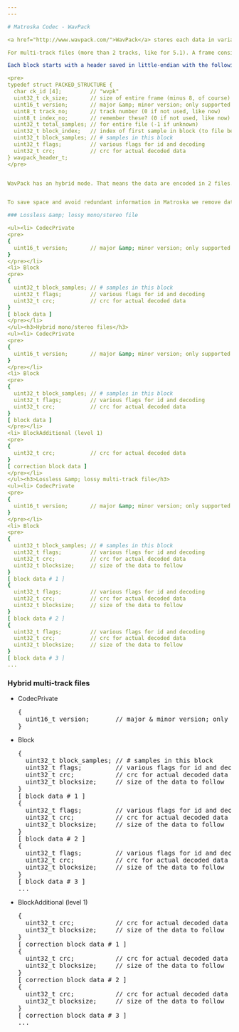 ```yaml
---
---

# Matroska Codec - WavPack

<a href="http://www.wavpack.com/">WavPack</a> stores each data in variable length frames. That means each frame can have a different number of samples.

For multi-track files (more than 2 tracks, like for 5.1). A frame consists of many blocks. The first one having the flag `WV_INITIAL_BLOCK` and the last one `WV_FINAL_BLOCK`. For a mono or stereo files, both flags are set in each block.

Each block starts with a header saved in little-endian with the following format :

<pre>
typedef struct PACKED_STRUCTURE {
  char ck_id [4];         // "wvpk"
  uint32_t ck_size;       // size of entire frame (minus 8, of course)
  uint16_t version;       // major &amp; minor version; only supported major version is 4; minor varies with the features used
  uint8_t track_no;       // track number (0 if not used, like now)
  uint8_t index_no;       // remember these? (0 if not used, like now)
  uint32_t total_samples; // for entire file (-1 if unknown)
  uint32_t block_index;   // index of first sample in block (to file begin)
  uint32_t block_samples; // # samples in this block
  uint32_t flags;         // various flags for id and decoding
  uint32_t crc;           // crc for actual decoded data
} wavpack_header_t;
</pre>


WavPack has an hybrid mode. That means the data are encoded in 2 files. The first one has a lossy part and the second file has the correction file that olds the missing data to reconstruct the original file losslessly. Each block in the correction file corresponds to a block in the lossy file with the same number of samples, that's also true for a multi-track file. That means if a frame is made of 4 blocks, the correction file will have 4 blocks in the corresponding frame. The header of the correction block is exactly the same as in the lossy block, except for the crc. In Matroska we store the correction part as an additional data available to the Block (see <a href="../index.html#BlockAdditions">BlockAdditions</a>)


To save space and avoid redundant information in Matroska we remove data from the header when saved in Matroska. All the data are kept in little-endian.

### Lossless &amp; lossy mono/stereo file

<ul><li> CodecPrivate
<pre>
{
  uint16_t version;       // major &amp; minor version; only supported major version is 4; minor varies with the features used
}
</pre></li>
<li> Block
<pre>
{
  uint32_t block_samples; // # samples in this block
  uint32_t flags;         // various flags for id and decoding
  uint32_t crc;           // crc for actual decoded data
}
[ block data ]
</pre></li>
</ul><h3>Hybrid mono/stereo files</h3>
<ul><li> CodecPrivate
<pre>
{
  uint16_t version;       // major &amp; minor version; only supported major version is 4; minor varies with the features used
}
</pre></li>
<li> Block
<pre>
{
  uint32_t block_samples; // # samples in this block
  uint32_t flags;         // various flags for id and decoding
  uint32_t crc;           // crc for actual decoded data
}
[ block data ]
</pre></li>
<li> BlockAdditional (level 1)
<pre>
{
  uint32_t crc;           // crc for actual decoded data
}
[ correction block data ]
</pre></li>
</ul><h3>Lossless &amp; lossy multi-track file</h3>
<ul><li> CodecPrivate
<pre>
{
  uint16_t version;       // major &amp; minor version; only supported major version is 4; minor varies with the features used
}
</pre></li>
<li> Block
<pre>
{
  uint32_t block_samples; // # samples in this block
  uint32_t flags;         // various flags for id and decoding
  uint32_t crc;           // crc for actual decoded data
  uint32_t blocksize;     // size of the data to follow
}
[ block data # 1 ]
{
  uint32_t flags;         // various flags for id and decoding
  uint32_t crc;           // crc for actual decoded data
  uint32_t blocksize;     // size of the data to follow
}
[ block data # 2 ]
{
  uint32_t flags;         // various flags for id and decoding
  uint32_t crc;           // crc for actual decoded data
  uint32_t blocksize;     // size of the data to follow
}
[ block data # 3 ]
...
```

</pre></li>
</ul>

### Hybrid multi-track files
<ul><li> CodecPrivate
<pre>
{
  uint16_t version;       // major &amp; minor version; only supported major version is 4; minor varies with the features used
}
</pre></li>
<li> Block
<pre>
{
  uint32_t block_samples; // # samples in this block
  uint32_t flags;         // various flags for id and decoding
  uint32_t crc;           // crc for actual decoded data
  uint32_t blocksize;     // size of the data to follow
}
[ block data # 1 ]
{
  uint32_t flags;         // various flags for id and decoding
  uint32_t crc;           // crc for actual decoded data
  uint32_t blocksize;     // size of the data to follow
}
[ block data # 2 ]
{
  uint32_t flags;         // various flags for id and decoding
  uint32_t crc;           // crc for actual decoded data
  uint32_t blocksize;     // size of the data to follow
}
[ block data # 3 ]
...
</pre></li>
<li> BlockAdditional (level 1)
<pre>
{
  uint32_t crc;           // crc for actual decoded data
  uint32_t blocksize;     // size of the data to follow
}
[ correction block data # 1 ]
{
  uint32_t crc;           // crc for actual decoded data
  uint32_t blocksize;     // size of the data to follow
}
[ correction block data # 2 ]
{
  uint32_t crc;           // crc for actual decoded data
  uint32_t blocksize;     // size of the data to follow
}
[ correction block data # 3 ]
...
</pre></li>
</ul>

